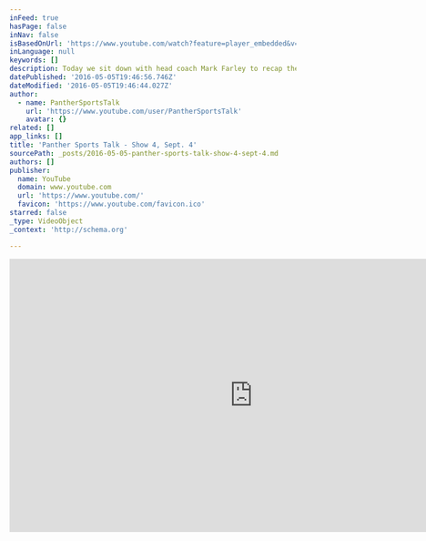 ```yaml
---
inFeed: true
hasPage: false
inNav: false
isBasedOnUrl: 'https://www.youtube.com/watch?feature=player_embedded&v=0iheEQzX_RE&list=PL5zm11HJbk47q_ZewP2wVFdcjC2fjdpRK'
inLanguage: null
keywords: []
description: Today we sit down with head coach Mark Farley to recap the Fall camp and preview the big in-state show down against the Iowa State Cyclones. We preview the upcoming Cross Country season. Hear about the importance of a strong athletic department from University President Bill Ruud.
datePublished: '2016-05-05T19:46:56.746Z'
dateModified: '2016-05-05T19:46:44.027Z'
author:
  - name: PantherSportsTalk
    url: 'https://www.youtube.com/user/PantherSportsTalk'
    avatar: {}
related: []
app_links: []
title: 'Panther Sports Talk - Show 4, Sept. 4'
sourcePath: _posts/2016-05-05-panther-sports-talk-show-4-sept-4.md
authors: []
publisher:
  name: YouTube
  domain: www.youtube.com
  url: 'https://www.youtube.com/'
  favicon: 'https://www.youtube.com/favicon.ico'
starred: false
_type: VideoObject
_context: 'http://schema.org'

---
```

<iframe src="https://cdn.embedly.com/widgets/media.html?src=https%3A%2F%2Fwww.youtube.com%2Fembed%2Fvideoseries%3Flist%3DPL5zm11HJbk47q_ZewP2wVFdcjC2fjdpRK&amp;url=https%3A%2F%2Fwww.youtube.com%2Fwatch%3Ffeature%3Dplayer_embedded%26v%3D0iheEQzX_RE%26list%3DPL5zm11HJbk47q_ZewP2wVFdcjC2fjdpRK&amp;image=https%3A%2F%2Fi.ytimg.com%2Fvi%2F0iheEQzX_RE%2Fhqdefault.jpg&amp;key=b7d04c9b404c499eba89ee7072e1c4f7&amp;type=text%2Fhtml&amp;schema=youtube" width="854" height="480" scrolling="no" frameborder="0" allowfullscreen="" style=""></iframe>